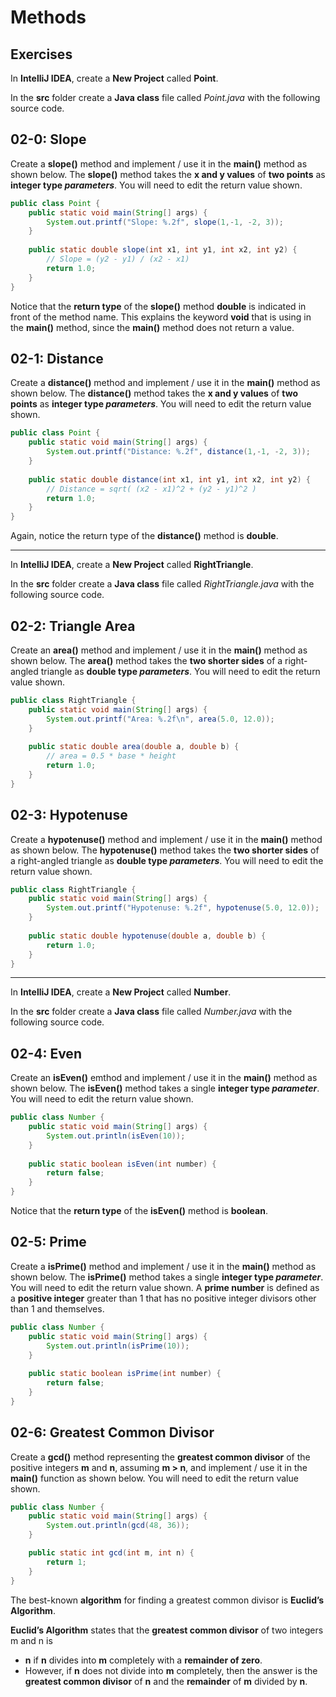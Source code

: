 # Methods

## Exercises

In **IntelliJ IDEA**, create a **New Project** called **Point**.

In the **src** folder create a **Java class** file called *Point.java* with the following source code.

## 02-0: Slope

Create a **slope()** method and implement / use it in the **main()** method as shown below.  The **slope()** method takes the **x and y values** of **two points** as **integer type *parameters***. You will need to edit the return value shown.

```java
public class Point {  
    public static void main(String[] args) {  
        System.out.printf("Slope: %.2f", slope(1,-1, -2, 3));  
    }  
  
    public static double slope(int x1, int y1, int x2, int y2) {
	    // Slope = (y2 - y1) / (x2 - x1)  
        return 1.0;  
    }  
}
```

Notice that the **return type** of the **slope()** method **double**  is indicated in front of the method name.  This explains the keyword **void** that is using in the **main()** method, since the **main()** method does not return a value.

## 02-1: Distance

Create a **distance()** method and implement / use it in the **main()** method as shown below.  The **distance()** method takes the **x and y values** of **two points** as **integer type *parameters***.  You will need to edit the return value shown.

```java
public class Point {  
    public static void main(String[] args) {  
        System.out.printf("Distance: %.2f", distance(1,-1, -2, 3));  
    }  
  
    public static double distance(int x1, int y1, int x2, int y2) {  
        // Distance = sqrt( (x2 - x1)^2 + (y2 - y1)^2 )  
        return 1.0;  
    }  
}
```

Again, notice the return type of the **distance()** method is **double**.

___

In **IntelliJ IDEA**, create a **New Project** called **RightTriangle**.

In the **src** folder create a **Java class** file called *RightTriangle.java* with the following source code.

## 02-2: Triangle Area

Create an **area()** method and implement / use it in the **main()** method as shown below.  The **area()** method takes the **two shorter sides** of a right-angled triangle as **double type *parameters***. You will need to edit the return value shown.

```java
public class RightTriangle {  
    public static void main(String[] args) {  
        System.out.printf("Area: %.2f\n", area(5.0, 12.0));  
    }  
  
    public static double area(double a, double b) {  
        // area = 0.5 * base * height  
        return 1.0;  
    }
}
```
## 02-3: Hypotenuse

Create a **hypotenuse()** method and implement / use it in the **main()** method as shown below.  The **hypotenuse()** method takes the **two shorter sides** of a right-angled triangle as **double type *parameters***. You will need to edit the return value shown.
```java
public class RightTriangle {  
    public static void main(String[] args) {  
        System.out.printf("Hypotenuse: %.2f", hypotenuse(5.0, 12.0));  
    }  
  
    public static double hypotenuse(double a, double b) {  
        return 1.0;  
    }  
}
```



___

In **IntelliJ IDEA**, create a **New Project** called **Number**.

In the **src** folder create a **Java class** file called *Number.java* with the following source code.
## 02-4: Even

Create an **isEven()** emthod and implement / use it in the **main()** method as shown below.  The **isEven()** method takes a single **integer type *parameter***. You will need to edit the return value shown.
```java
public class Number {  
    public static void main(String[] args) {  
        System.out.println(isEven(10));  
    }  
  
    public static boolean isEven(int number) {  
        return false;  
    }  
}
```
Notice that the **return type** of the **isEven()** method is **boolean**.

## 02-5: Prime

Create a **isPrime()** method and implement / use it in the **main()** method as shown below.  The **isPrime()** method takes a single **integer type *parameter***. You will need to edit the return value shown.  A **prime number** is defined as a **positive integer** greater than 1 that has no positive integer divisors other than 1 and themselves.

```java
public class Number {  
    public static void main(String[] args) {  
        System.out.println(isPrime(10));  
    }  
      
    public static boolean isPrime(int number) {  
        return false;  
    }     
}
```

## 02-6: Greatest Common Divisor

Create a **gcd()** method representing the **greatest common divisor** of the positive integers **m** and **n**, assuming **m > n**, and implement / use it in the **main()** function as shown below. You will need to edit the return value shown.

```java
public class Number {  
    public static void main(String[] args) {  
        System.out.println(gcd(48, 36));  
    }  

    public static int gcd(int m, int n) {  
        return 1;  
    }  
}
```
The best-known **algorithm** for finding a greatest common divisor is **Euclid’s Algorithm**.

**Euclid’s Algorithm** states that the **greatest common divisor** of two integers m and n is 

* **n** if **n** divides into **m** completely with a **remainder of zero**.
* However, if **n** does not divide into **m** completely, then the answer is the **greatest common divisor** of **n** and the **remainder** of **m** divided by **n**.
